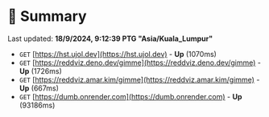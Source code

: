 # 📖 Summary
Last updated: **18/9/2024, 9:12:39 PTG "Asia/Kuala_Lumpur"**

- `GET` [https://hst.ujol.dev](https://hst.ujol.dev) - **Up** (1070ms)
- `GET` [https://reddviz.deno.dev/gimme](https://reddviz.deno.dev/gimme) - **Up** (1726ms)
- `GET` [https://reddviz.amar.kim/gimme](https://reddviz.amar.kim/gimme) - **Up** (667ms)
- `GET` [https://dumb.onrender.com](https://dumb.onrender.com) - **Up** (93186ms)

